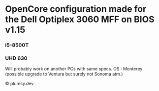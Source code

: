 # OpenCore configuration made for the Dell Optiplex 3060 MFF on BIOS v1.15

### i5-8500T
### UHD 630

Will probably work on another PCs with same specs.
OS : Monterey (possible upgrade to Ventura but surely not Sonoma atm.)

© plumsy.dev